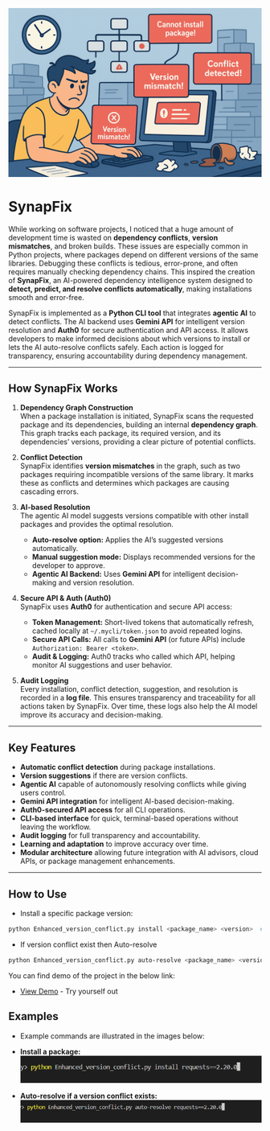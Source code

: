 ![Alt Text](images/image2.png)

# SynapFix

While working on software projects, I noticed that a huge amount of development time is wasted on **dependency conflicts**, **version mismatches**, and broken builds. These issues are especially common in Python projects, where packages depend on different versions of the same libraries. Debugging these conflicts is tedious, error-prone, and often requires manually checking dependency chains. This inspired the creation of **SynapFix**, an AI-powered dependency intelligence system designed to **detect, predict, and resolve conflicts automatically**, making installations smooth and error-free.

SynapFix is implemented as a **Python CLI tool** that integrates **agentic AI** to detect conflicts. The AI backend uses **Gemini API** for intelligent version resolution and **Auth0** for secure authentication and API access. It allows developers to make informed decisions about which versions to install or lets the AI auto-resolve conflicts safely. Each action is logged for transparency, ensuring accountability during dependency management.


---

## How SynapFix Works

1. **Dependency Graph Construction**  
   When a package installation is initiated, SynapFix scans the requested package and its dependencies, building an internal **dependency graph**. This graph tracks each package, its required version, and its dependencies’ versions, providing a clear picture of potential conflicts.

2. **Conflict Detection**  
   SynapFix identifies **version mismatches** in the graph, such as two packages requiring incompatible versions of the same library. It marks these as conflicts and determines which packages are causing cascading errors.

3. **AI-based Resolution**  
   The agentic AI model suggests versions compatible with other install packages and provides the optimal resolution.  
   - **Auto-resolve option:** Applies the AI’s suggested versions automatically.  
   - **Manual suggestion mode:** Displays recommended versions for the developer to approve.  
   - **Agentic AI Backend:** Uses **Gemini API** for intelligent decision-making and version resolution.  

4. **Secure API & Auth (Auth0)**  
   SynapFix uses **Auth0** for authentication and secure API access:  
   - **Token Management:** Short-lived tokens that automatically refresh, cached locally at `~/.mycli/token.json` to avoid repeated logins.  
   - **Secure API Calls:** All calls to **Gemini API** (or future APIs) include `Authorization: Bearer <token>`.  
   - **Audit & Logging:** Auth0 tracks who called which API, helping monitor AI suggestions and user behavior.  

5. **Audit Logging**  
   Every installation, conflict detection, suggestion, and resolution is recorded in a **log file**. This ensures transparency and traceability for all actions taken by SynapFix. Over time, these logs also help the AI model improve its accuracy and decision-making.

---

## Key Features

- **Automatic conflict detection** during package installations.  
- **Version suggestions** if there are version conflicts.  
- **Agentic AI** capable of autonomously resolving conflicts while giving users control.  
- **Gemini API integration** for intelligent AI-based decision-making.  
- **Auth0-secured API access** for all CLI operations.  
- **CLI-based interface** for quick, terminal-based operations without leaving the workflow.  
- **Audit logging** for full transparency and accountability.  
- **Learning and adaptation** to improve accuracy over time.  
- **Modular architecture** allowing future integration with AI advisors, cloud APIs, or package management enhancements.

---

## How to Use

- Install a specific package version:  
```bash
python Enhanced_version_conflict.py install <package_name> <version>  # or only <package_name>

``` 

- If version conflict exist then Auto-resolve 

```bash
python Enhanced_version_conflict.py auto-resolve <package_name> <version>  # or only <package_name>

``` 
You can find demo of the project in the below link:
- [View Demo]([https://youtu.be/VcprNGYaR3M](https://www.youtube.com/watch?v=QVhl8PQ1DEA)) - Try yourself out

## Examples

- Example commands are illustrated in the images below:

- **Install a package:**  
![Example 1](images/image.png)  

- **Auto-resolve if a version conflict exists:**  
![Example 2](images/image1.png)

